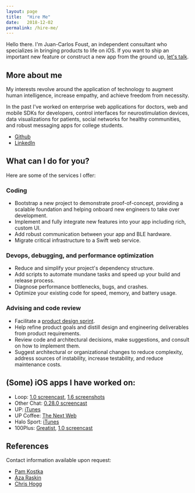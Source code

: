 ```yaml
---
layout: page
title:  "Hire Me"
date:   2018-12-02
permalink: /hire-me/
---
```


Hello there. I'm Juan-Carlos Foust, an independent consultant who specializes in bringing products to life on iOS. If you want to ship an important new feature or construct a new app from the ground up, [let's talk](mailto:jc@fototropik.com).

## More about me

My interests revolve around the application of technology to augment human intelligence, increase empathy, and achieve freedom from necessity.

In the past I've worked on enterprise web applications for doctors, web and mobile SDKs for developers, control interfaces for neurostimulation devices, data visualizations for patients, social networks for healthy communities, and robust messaging apps for college students.

- [Github](https://github.com/kharmabum)
- [LinkedIn](https://www.linkedin.com/in/foustjc/)

## What can I do for you?

Here are some of the services I offer:

### Coding

- Bootstrap a new project to demonstrate proof-of-concept, providing a scalable foundation and helping onboard new engineers to take over development.
- Implement and fully integrate new features into your app including rich, custom UI.
- Add robust communication between your app and BLE hardware.
- Migrate critical infrastructure to a Swift web service.

### Devops, debugging, and performance optimization

- Reduce and simplify your project's dependency structure.
- Add scripts to automate mundane tasks and speed up your build and release process.
- Diagnose performance bottlenecks, bugs, and crashes.
- Optimize your existing code for speed, memory, and battery usage.

### Advising and code review

- Facilitate a [product design sprint](https://thoughtbot.com/playbook/product-design-sprint/introduction).
- Help refine product goals and distill design and engineering deliverables from product requirements.
- Review code and architectural decisions, make suggestions, and consult on how to implement them.
- Suggest architectural or organizational changes to reduce complexity, address sources of instability, increase testability, and reduce maintenance costs.

## (Some) iOS apps I have worked on:

- Loop: [1.0 screencast](https://youtu.be/EgbfFQbFVVU), [1.6 screenshots](https://imgur.com/a/yKtqdcR)
- Other Chat: [0.28.0 screencast](https://youtu.be/AywCRsZ5Ct0)
- UP: [iTunes](https://itunes.apple.com/us/app/up-for-up-move-up24-and-wired-up-bands/id461125277?mt=8)
- UP Coffee: [The Next Web](https://thenextweb.com/apps/2014/03/06/drink-much-coffee-jawbones-coffee-app-will-tell-stop/)
- Halo Sport: [iTunes](https://itunes.apple.com/us/app/halo-sport/id1145104454?ls=1&mt=8)
- 100Plus: [Greatist](https://greatist.com/health/100plus-app-preview), [1.0 screencast](https://www.youtube.com/watch?v=TLkmNsL4Iak)

## References

Contact information available upon request:

- [Pam Kostka](https://www.linkedin.com/in/pamkostka/)
- [Aza Raskin](https://www.linkedin.com/in/azaraskin/)
- [Chris Hogg](https://www.linkedin.com/in/cwhogg/)


